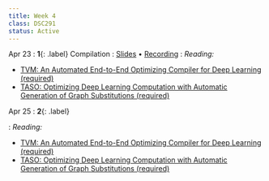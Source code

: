 ```yaml
---
title: Week 4
class: DSC291
status: Active
---
```


Apr 23
: **1**{: .label} Compilation
  : [Slides](assets/slides/7_compilation.pdf) &#8226; [Recording](https://podcast.ucsd.edu/watch/sp24/dsc291_d00/7)
: *Reading:*
* [TVM: An Automated End-to-End Optimizing Compiler for Deep Learning (required)](https://arxiv.org/pdf/1802.04799) 
* [TASO: Optimizing Deep Learning Computation with
Automatic Generation of Graph Substitutions (required)](https://cs.stanford.edu/~padon/taso-sosp19.pdf)



Apr 25
: **2**{: .label} 
  <!--: [Slides](assets/slides/9_networking-2.pdf) &#8226; [Recording](https://podcast.ucsd.edu/watch/wi24/dsc204a_a00/10) &#8226; [Scribe Notes](#)-->
: *Reading:* 
* [TVM: An Automated End-to-End Optimizing Compiler for Deep Learning (required)](https://arxiv.org/pdf/1802.04799) 
* [TASO: Optimizing Deep Learning Computation with
Automatic Generation of Graph Substitutions (required)](https://cs.stanford.edu/~padon/taso-sosp19.pdf)
